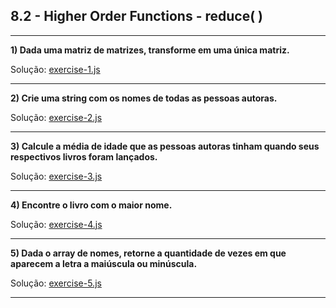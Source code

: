 ## 8.2 - Higher Order Functions - reduce( )

<hr>

**1) Dada uma matriz de matrizes, transforme em uma única matriz.**

Solução: [exercise-1.js](./exercise-1.js)

<hr>

**2) Crie uma string com os nomes de todas as pessoas autoras.**

Solução: [exercise-2.js](./exercise-2.js)

<hr>

**3) Calcule a média de idade que as pessoas autoras tinham quando seus respectivos livros foram lançados.**

Solução: [exercise-3.js](./exercise-3.js)

<hr>

**4) Encontre o livro com o maior nome.**

Solução: [exercise-4.js](./exercise-4.js)

<hr>

**5) Dada o array de nomes, retorne a quantidade de vezes em que aparecem a letra a maiúscula ou minúscula.**

Solução: [exercise-5.js](./exercise-5.js)

<hr>